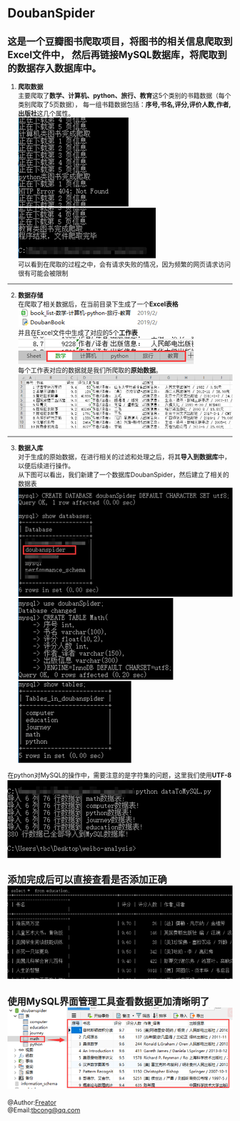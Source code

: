 # DoubanSpider
这是一个豆瓣图书爬取项目，将图书的相关信息爬取到Excel文件中，
然后再链接MySQL数据库，将爬取到的数据存入数据库中。  
------------
1. **爬取数据**  
主要爬取了**数学、计算机、python、旅行、教育**这5个类别的书籍数据（每个类别爬取了5页数据），
每一组书籍数据包括：**序号,书名,评分,评价人数,作者,出版社**这几个属性。  
![正在下载](./Pictures/downloading.png "正在爬取数据")  
![完成下载](./Pictures/downloaded.png "爬取完成")  
可以看到在爬取的过程之中，会有请求失败的情况，因为频繁的网页请求访问很有可能会被限制  
------------
2. **数据存储**  
在爬取了相关数据后，在当前目录下生成了一个**Excel表格**  
![当前目录](./Pictures/fileName.png "生成Excel文件")  
并且在Excel文件中生成了对应的5个**工作表**  
![工作表](./Pictures/showSheetNames.png "对应生成的工作表")  
每个工作表对应的数据就是我们所爬取的**原始数据**。  
![原始数据](./Pictures/showBookInfo.png "爬取到的原始数据")  
------------
3. **数据入库**  
对于生成的原始数据，在进行相关的过滤和处理之后，将其**导入到数据库**中，以便后续进行操作。  
从下图可以看出，我们新建了一个数据库DoubanSpider，然后建立了相关的数据表  
![建数据库](./Pictures/createDB.png "建立一个新的数据库")  
![建数据表](./Pictures/createTable.png "建立相对应的数据表")  
![查看表格](./Pictures/showTables.png "查看已建好的数据表")  
  
在python对MySQL的操作中，需要注意的是字符集的问题，这里我们使用**UTF-8**  
![添加数据](./Pictures/addData.png "添加数据")  
  
添加完成后可以直接查看是否添加正确  
![查看数据](./Pictures/showData.png "查看已经添加好的数据")  
------------
使用MySQL界面管理工具查看数据更加清晰明了  
![管理工具](./Pictures/viewData.png "使用界面管理工具查看MySQL数据")
------------
@Author:[Freator](https://github.com/Freator)  
@Email:tbcong@qq.com
